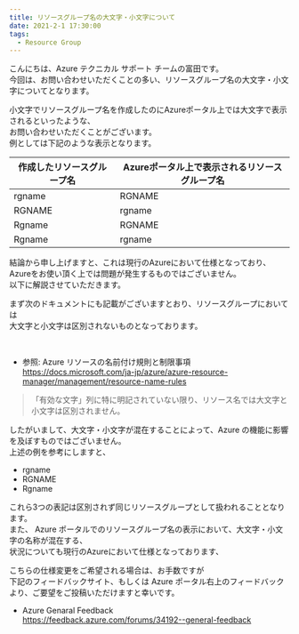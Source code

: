 ```yaml
---
title: リソースグループ名の大文字・小文字について
date: 2021-2-1 17:30:00
tags:
  - Resource Group
---
```


こんにちは、Azure テクニカル サポート チームの富田です。  
今回は、お問い合わせいただくことの多い、リソースグループ名の大文字・小文字についてとなります。  

小文字でリソースグループ名を作成したのにAzureポータル上では大文字で表示されるといったような、  
お問い合わせいただくことがございます。  
例としては下記のような表示となります。

|作成したリソースグループ名|Azureポータル上で表示されるリソースグループ名|
|--|--|
|rgname|RGNAME|
|RGNAME|rgname|
|Rgname|RGNAME|
|Rgname|rgname|

結論から申し上げますと、これは現行のAzureにおいて仕様となっており、Azureをお使い頂く上では問題が発生するものではございません。  
以下に解説させていただきます。  

まず次のドキュメントにも記載がございますとおり、リソースグループにおいては  
大文字と小文字は区別されないものとなっております。 

 
- 参照: Azure リソースの名前付け規則と制限事項  
https://docs.microsoft.com/ja-jp/azure/azure-resource-manager/management/resource-name-rules  

>「有効な文字」列に特に明記されていない限り、リソース名では大文字と小文字は区別されません。

したがいまして、大文字・小文字が混在することによって、Azure の機能に影響を及ぼすものではございません。  
上述の例を参考にしますと、  
- rgname
- RGNAME
- Rgname

これら3つの表記は区別されず同じリソースグループとして扱われることとなります。  
また、 Azure ポータルでのリソースグループ名の表示において、大文字・小文字の名称が混在する、  
状況についても現行のAzureにおいて仕様となっております、

こちらの仕様変更をご希望される場合は、お手数ですが  
下記のフィードバックサイト、もしくは Azure ポータル右上のフィードバックより、ご要望をご投稿いただけますと幸いです。
 
- Azure Genaral Feedback  
https://feedback.azure.com/forums/34192--general-feedback


